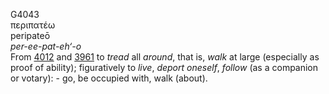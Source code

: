 <body>
  <p>G4043<br>  περιπατέω  <br> peripateō  <br><i>per-ee-pat-eh‘-o </i><br>From <a href="g4012.htm">4012</a> and <a href="g3961.htm">3961</a>  to <i>tread</i> all <i>around</i>, that is, <i>walk</i> at large (especially as proof of ability); figuratively to <i>live</i>, <i>deport</i> <i>oneself</i>, <i>follow</i> (as a companion or votary): - go, be occupied with, walk (about).<br></p>
 </body>